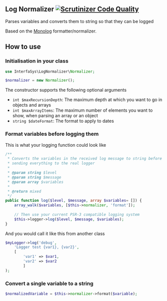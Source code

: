 ## Log Normalizer [![Scrutinizer Code Quality](https://scrutinizer-ci.com/g/interfasys/lognormalizer/badges/quality-score.png?b=master)](https://scrutinizer-ci.com/g/interfasys/lognormalizer/?branch=master)
Parses variables and converts them to string so that they can be logged

Based on the [Monolog](https://github.com/Seldaek/monolog) formatter/normalizer.

## How to use

### Initialisation in your class

```php
use InterfaSys\LogNormalizer\Normalizer;

$normalizer = new Normalizer();
```

The constructor supports the following optional arguments

* `int $maxRecursionDepth`: The maximum depth at which you want to go in objects and arrays
* `int $maxArrayItems`: The maximum number of elements you want to show, when parsing an array or an object
* `string $dateFormat`: The format to apply to dates

### Format variables before logging them

This is what your logging function could look like

```php
/**
 * Converts the variables in the received log message to string before
 * sending everything to the real logger
 *
 * @param string $level
 * @param string $message
 * @param array $variables
 *
 * @return mixed
 */
public function log($level, $message, array $variables= []) {
	array_walk($variables, [$this->normalizer, 'format']);
	
	// Then use your current PSR-3 compatible logging system
	$this->logger->log($level, $message, $variables);
}
```	

And you would call it like this from another class

```php
$myLogger->log('debug',
	'Logger test {var1}, {var2}',
	[
		'var1' => $var1,
		'var2' => $var2
		]
);
```

### Convert a single variable to a string

```php
$normalizedVariable = $this->normalizer->format($variable);
```
